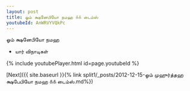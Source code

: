 ```yaml
---
layout: post
title: ஓம் க்ஷனேபியோ நமஹ ௧௧ டைம்ஸ்
youtubeId: AnWRVYVQkPc
---
```

 
 
 ஓம் க்ஷனேபியோ நமஹ  
 
 -  யார் விநாடிகள் 
 
  
 
  
 
 
 
 
 
 


{% include youtubePlayer.html id=page.youtubeId %}
 
[Next]({{ site.baseurl }}{% link  split1/_posts/2012-12-15-ஓம் முஹுர்த்தஹ க்ஷபேபியோ நமஹ ௧௧ டைம்ஸ்.md%})
 

